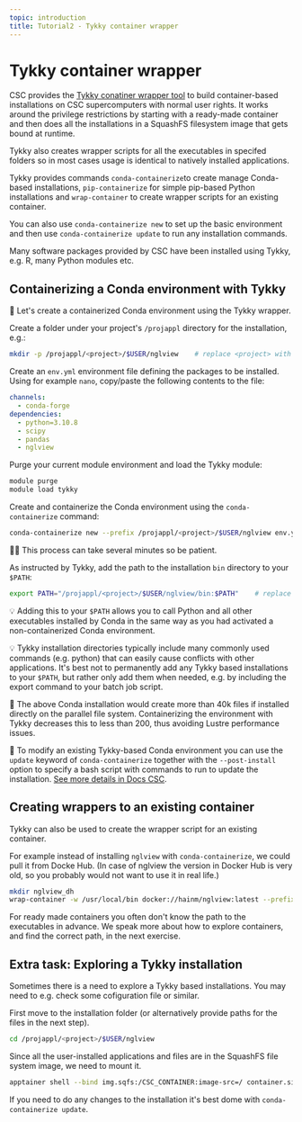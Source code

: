 ```yaml
---
topic: introduction
title: Tutorial2 - Tykky container wrapper
---
```


# Tykky container wrapper

CSC provides the [Tykky conatiner wrapper tool](https://docs.csc.fi/computing/containers/tykky/) to build container-based installations on CSC supercomputers with normal user rights. It works around the privilege restrictions by starting with a ready-made container and then does all the installations in a SquashFS filesystem image that gets bound at runtime. 

Tykky also creates wrapper scripts for all the executables in specifed folders so in most cases usage is identical to natively installed applications.

Tykky provides commands `conda-containerize`to create manage Conda-based installations, `pip-containerize` for simple pip-based Python installations and `wrap-container` to create wrapper scripts for an existing container.

You can also use `conda-containerize new` to set up the basic environment and then use `conda-containerize update` to run any installation commands.

Many software packages provided by CSC have been installed using Tykky, e.g. R, many Python modules etc.

## Containerizing a Conda environment with Tykky

💬 Let's create a containerized Conda environment using the Tykky wrapper.

Create a folder under your project's `/projappl` directory for the installation, e.g.:

```bash
mkdir -p /projappl/<project>/$USER/nglview    # replace <project> with your CSC project, e.g. project_2001234
```

Create an `env.yml` environment file defining the packages to be installed. Using for example `nano`, copy/paste the following contents to the file:

```yaml
channels:
  - conda-forge
dependencies:
  - python=3.10.8
  - scipy
  - pandas
  - nglview
```

Purge your current module environment and load the Tykky module:

```bash
module purge
module load tykky
```

Create and containerize the Conda environment using the `conda-containerize` command:

```bash
conda-containerize new --prefix /projappl/<project>/$USER/nglview env.yml    # replace <project> with your CSC project, e.g. project_2001234
```

☝🏻 This process can take several minutes so be patient.


As instructed by Tykky, add the path to the installation `bin` directory to your `$PATH`:

```bash
export PATH="/projappl/<project>/$USER/nglview/bin:$PATH"    # replace <project> with your CSC project, e.g. project_2001234
```

💡 Adding this to your `$PATH` allows you to call Python and all other executables installed by Conda in the same way as you had activated a non-containerized Conda environment.

💡 Tykky installation directories typically include many commonly used commands (e.g. python) that can easily cause conflicts with other applications. It's best not to permanently add any Tykky based installations to your `$PATH`, but rather only add them when needed, e.g. by including the export command to your batch job script.

💭 The above Conda installation would create more than 40k files if installed directly on the parallel file system. Containerizing the environment with Tykky decreases this to less than 200, thus avoiding Lustre performance issues.

💬 To modify an existing Tykky-based Conda environment you can use the `update` keyword of `conda-containerize` together with the `--post-install` option to specify a bash script with commands to run to update the installation. [See more details in Docs CSC](https://docs.csc.fi/computing/containers/tykky/).


## Creating wrappers to an existing container

Tykky can also be used to create the wrapper script for an existing container.

For example instead of installing `nglview` with `conda-containerize`, we could pull it from Docke Hub. (In case of nglview the version in Docker Hub is very old, so you probably would not want to use it in real life.)

```bash
mkdir nglview_dh
wrap-container -w /usr/local/bin docker://hainm/nglview:latest --prefix nglview_dh
```

For ready made containers you often don't know the path to the executables in advance. We speak more about how to explore containers, and find the correct path, in the next exercise.


## Extra task: Exploring a Tykky installation

Sometimes there is a need to explore a Tykky based installations. You may need to e.g. check some cofiguration file or similar.

First move to the installation folder (or alternatively provide paths for the files in the next step).

```bash
cd /projappl/<project>/$USER/nglview
```

Since all the user-installed applications and files are in the SquashFS file system image, we need to mount it.

```bash
apptainer shell --bind img.sqfs:/CSC_CONTAINER:image-src=/ container.sif
```

If you need to do any changes to the installation it's best dome with `conda-containerize update`.
